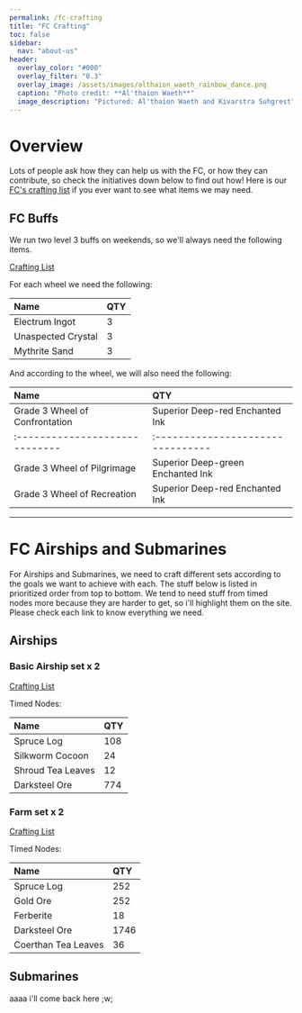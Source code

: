 ```yaml
---
permalink: /fc-crafting
title: "FC Crafting"
toc: false
sidebar:
  nav: "about-us"
header:
  overlay_color: "#000"
  overlay_filter: "0.3"
  overlay_image: /assets/images/althaion_waeth_rainbow_dance.png
  caption: "Photo credit: **Al'thaion Waeth**"
  image_description: "Pictured: Al'thaion Waeth and Kivarstra Suhgrest"
---
```

# Overview

Lots of people ask how they can help us with the FC, or how they can contribute, so check the initiatives down below to find out how! Here is our [FC's crafting list](https://ffxivteamcraft.com/workshop/MKleIfutkCUkf6AYvkxQ) if you ever want to see what items we may need. 

## FC Buffs

We run two level 3 buffs on weekends, so we'll always need the following items.

[Crafting List](https://ffxivteamcraft.com/list/GN1C8YDN4tOtKysma30d)

For each wheel we need the following:

| Name               | QTY |
| :----------------- | :-- |
| Electrum Ingot     | 3   |
| Unaspected Crystal | 3   |
| Mythrite Sand      | 3   |

And according to the wheel, we will also need the following:

| Name                           | QTY                               |
| :----------------------------- | :-------------------------------- |
| Grade 3 Wheel of Confrontation | Superior Deep-red Enchanted Ink   | 3   
| :----------------------------- | :-------------------------------- | :-- 
| Grade 3 Wheel of Pilgrimage    | Superior Deep-green Enchanted Ink | 3   
| Grade 3 Wheel of Recreation    | Superior Deep-red Enchanted Ink   | 3   

----------------------------------

# FC Airships and Submarines

For Airships and Submarines, we need to craft different sets according to the goals we want to achieve with each. The stuff below is listed in prioritized order from top to bottom. We tend to need stuff from timed nodes more because they are harder to get, so i'll highlight them on the site. Please check each link to know everything we need.

## Airships

### Basic Airship set x 2
[Crafting List](https://ffxivteamcraft.com/list/HHjkcVHQXvVT0bH2Cd8P)

Timed Nodes:

| Name              | QTY |
| :---------------- | :-- |
| Spruce Log        | 108 |
| Silkworm Cocoon   | 24  |
| Shroud Tea Leaves | 12  |
| Darksteel Ore     | 774 |

### Farm set x 2
[Crafting List](https://ffxivteamcraft.com/list/KzX4FmJ6aHMn1ywej4Yf)

Timed Nodes:

| Name                | QTY  |
| :------------------ | :--- |
| Spruce Log          | 252  |
| Gold Ore            | 252  |
| Ferberite           | 18   |
| Darksteel Ore       | 1746 |
| Coerthan Tea Leaves | 36   |

## Submarines

aaaa i'll come back here ;w;